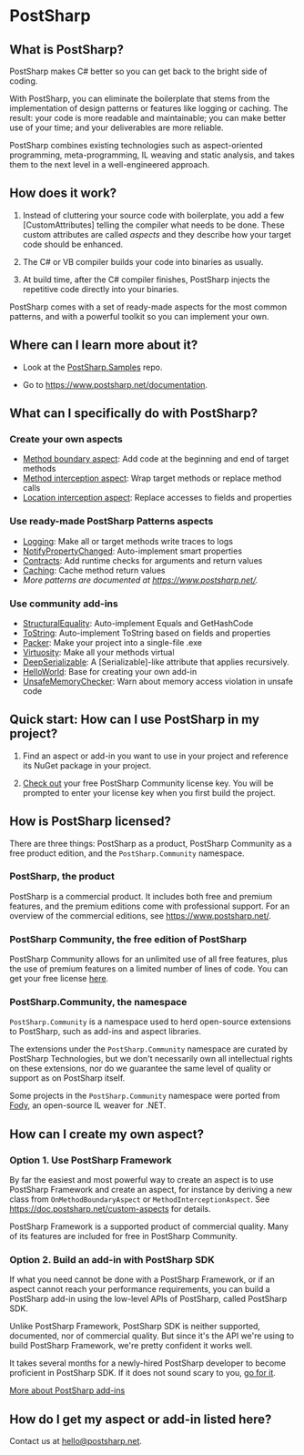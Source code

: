 # PostSharp

## What is PostSharp?

PostSharp makes C# better so you can get back to the bright side of coding.

With PostSharp, you can eliminate the boilerplate that stems from the implementation of design patterns or features like logging or caching. The result: your code is more readable and maintainable; you can make better use of your time; and your deliverables are more reliable. 

PostSharp combines existing technologies such as aspect-oriented programming, meta-programming, IL weaving and static analysis, and takes them to the next level in a well-engineered approach.

## How does it work?

1. Instead of cluttering your source code with boilerplate, you add a few [CustomAttributes] telling the compiler what needs to be done. These custom attributes are called *aspects* and they describe how your target code should be enhanced. 

2. The C# or VB compiler builds your code into binaries as usually.

3. At build time, after the C# compiler finishes, PostSharp injects the repetitive code directly into your binaries.

PostSharp comes with a set of ready-made aspects for the most common patterns, and with a powerful toolkit so you can implement your own.

## Where can I learn more about it?

* Look at the [PostSharp.Samples](https://github.com/postsharp/PostSharp.Samples) repo. 

* Go to https://www.postsharp.net/documentation.

## What can I specifically do with PostSharp?

### Create your own aspects
* [Method boundary aspect](https://doc.postsharp.net/method-decorator): Add code at the beginning and end of target methods
* [Method interception aspect](https://doc.postsharp.net/method-interception): Wrap target methods or replace method calls
* [Location interception aspect](https://doc.postsharp.net/location-interception): Replace accesses to fields and properties

### Use ready-made PostSharp Patterns aspects
* [Logging](https://doc.postsharp.net/logging): Make all or target methods write traces to logs
* [NotifyPropertyChanged](https://doc.postsharp.net/inotifypropertychanged): Auto-implement smart properties
* [Contracts](https://doc.postsharp.net/contracts): Add runtime checks for arguments and return values
* [Caching](https://doc.postsharp.net/caching): Cache method return values
* *More patterns are documented at https://www.postsharp.net/.*

### Use community add-ins
* [StructuralEquality](https://github.com/postsharp/PostSharp.Community.StructuralEquality): Auto-implement Equals and GetHashCode
* [ToString](https://github.com/postsharp/PostSharp.Community.ToString): Auto-implement ToString based on fields and properties
* [Packer](https://github.com/postsharp/PostSharp.Community.Packer): Make your project into a single-file .exe
* [Virtuosity](https://github.com/postsharp/PostSharp.Community.Virtuosity): Make all your methods virtual
* [DeepSerializable](https://github.com/postsharp/PostSharp.Community.DeepSerializable): A [Serializable]-like attribute that applies recursively.
* [HelloWorld](https://github.com/postsharp/PostSharp.Community.HelloWorld): Base for creating your own add-in
* [UnsafeMemoryChecker](https://github.com/postsharp/PostSharp.Community.UnsafeMemoryChecker): Warn about memory access violation in unsafe code

## Quick start: How can I use PostSharp in my project?

1. Find an aspect or add-in you want to use in your project and reference its NuGet package in your project. 

2. [Check out](https://www.postsharp.net/get/free) your free PostSharp Community license key. 
You will be prompted to enter your license key when you first build the project.

## How is PostSharp licensed?

There are three things: PostSharp as a product, PostSharp Community as a free product edition, and the `PostSharp.Community` namespace.

### PostSharp, the product

PostSharp is a commercial product. It includes both free and premium features, and the premium editions come with professional support. For an overview of the commercial editions, see https://www.postsharp.net/.

### PostSharp Community, the free edition of PostSharp

PostSharp Community allows for an unlimited use of all free features, plus the use of premium features on a limited number of lines of code. You can get your free license [here](https://www.postsharp.net/get/free).

### PostSharp.Community, the namespace

`PostSharp.Community` is a namespace used to herd open-source extensions to PostSharp, such as add-ins and aspect libraries. 

The extensions under the `PostSharp.Community` namespace are curated by PostSharp Technologies, but we don't necessarily own all intellectual rights on these extensions, nor do we guarantee the same level of quality or support as on PostSharp itself.

Some projects in the `PostSharp.Community` namespace were ported from [Fody](https://github.com/Fody),
an open-source IL weaver for .NET.

## How can I create my own aspect?

### Option 1. Use PostSharp Framework

By far the easiest and most powerful way to create an aspect is to use PostSharp Framework and create an aspect, for instance by deriving a new class from `OnMethodBoundaryAspect` or `MethodInterceptionAspect`. See https://doc.postsharp.net/custom-aspects for details.

PostSharp Framework is a supported product of commercial quality. Many of its features are included for free in PostSharp Community.

### Option 2. Build an add-in with PostSharp SDK

If what you need cannot be done with a PostSharp Framework, or if an aspect cannot reach your performance requirements, you can build a PostSharp add-in using the low-level APIs of PostSharp, called PostSharp SDK.

Unlike PostSharp Framework, PostSharp SDK is neither supported, documented, nor of commercial quality. But since it's the API we're using to build PostSharp Framework, we're pretty confident it works well.

It takes several months for a newly-hired PostSharp developer to become proficient in PostSharp SDK. If it does not sound scary to you, [go for it](addin.md).

[More about PostSharp add-ins](addin.md)

## How do I get my aspect or add-in listed here?

Contact us at hello@postsharp.net.
